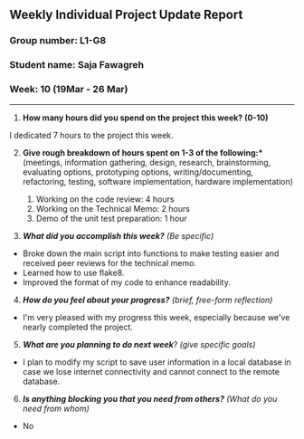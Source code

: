 ## Weekly Individual Project Update Report

### Group number: L1-G8

### Student name: Saja Fawagreh

### Week: 10 (19Mar - 26 Mar)

---

1. **How many hours did you spend on the project this week? (0-10)**

I dedicated 7 hours to the project this week.

2. **Give rough breakdown of hours spent on 1-3 of the following:\***
   (meetings, information gathering, design, research, brainstorming, evaluating options, prototyping options, writing/documenting, refactoring, testing, software implementation, hardware implementation)

   1. Working on the code review: 4 hours
   2. Working on the Technical Memo: 2 hours
   3. Demo of the unit test preparation: 1 hour

3. **_What did you accomplish this week?_** _(Be specific)_

- Broke down the main script into functions to make testing easier and received peer reviews for the technical memo.
- Learned how to use flake8.
- Improved the format of my code to enhance readability.

4. **_How do you feel about your progress?_** _(brief, free-form reflection)_

- I'm very pleased with my progress this week, especially because we've nearly completed the project. 

5. **_What are you planning to do next week_**? _(give specific goals)_

- I plan to modify my script to save user information in a local database in case we lose internet connectivity and cannot connect to the remote database.

6. **_Is anything blocking you that you need from others?_** _(What do you need from whom)_

- No
